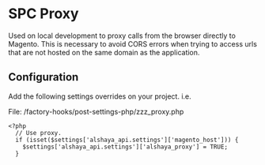 # SPC Proxy
Used on local development to proxy calls from the browser directly to Magento.
This is necessary to avoid CORS errors when trying to access urls that are not hosted on the
same domain as the application.

## Configuration
Add the following settings overrides on your project. i.e.

File: /factory-hooks/post-settings-php/zzz_proxy.php
```
<?php
  // Use proxy.
  if (isset($settings['alshaya_api.settings']['magento_host'])) {
    $settings['alshaya_api.settings']['alshaya_proxy'] = TRUE;
  }
```
